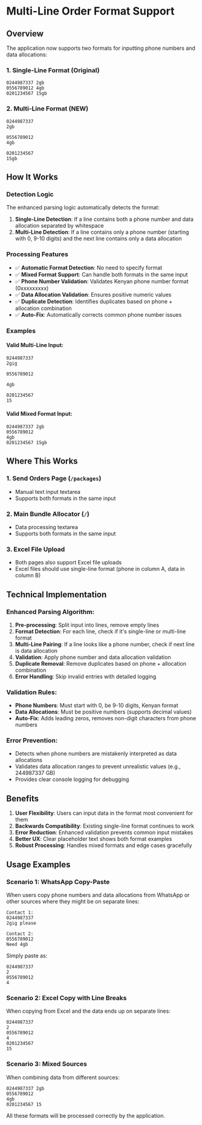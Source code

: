 # Multi-Line Order Format Support

## Overview
The application now supports two formats for inputting phone numbers and data allocations:

### 1. Single-Line Format (Original)
```
0244987337 2gb
0556789012 4gb
0201234567 15gb
```

### 2. Multi-Line Format (NEW)
```
0244987337
2gb

0556789012
4gb

0201234567
15gb
```

## How It Works

### Detection Logic
The enhanced parsing logic automatically detects the format:

1. **Single-Line Detection**: If a line contains both a phone number and data allocation separated by whitespace
2. **Multi-Line Detection**: If a line contains only a phone number (starting with 0, 9-10 digits) and the next line contains only a data allocation

### Processing Features
- ✅ **Automatic Format Detection**: No need to specify format
- ✅ **Mixed Format Support**: Can handle both formats in the same input
- ✅ **Phone Number Validation**: Validates Kenyan phone number format (0xxxxxxxxx)
- ✅ **Data Allocation Validation**: Ensures positive numeric values
- ✅ **Duplicate Detection**: Identifies duplicates based on phone + allocation combination
- ✅ **Auto-Fix**: Automatically corrects common phone number issues

### Examples

#### Valid Multi-Line Input:
```
0244987337
2gig

0556789012

4gb

0201234567
15
```

#### Valid Mixed Format Input:
```
0244987337 2gb
0556789012
4gb
0201234567 15gb
```

## Where This Works

### 1. Send Orders Page (`/packages`)
- Manual text input textarea
- Supports both formats in the same input

### 2. Main Bundle Allocator (`/`)
- Data processing textarea
- Supports both formats in the same input

### 3. Excel File Upload
- Both pages also support Excel file uploads
- Excel files should use single-line format (phone in column A, data in column B)

## Technical Implementation

### Enhanced Parsing Algorithm:
1. **Pre-processing**: Split input into lines, remove empty lines
2. **Format Detection**: For each line, check if it's single-line or multi-line format
3. **Multi-Line Pairing**: If a line looks like a phone number, check if next line is data allocation
4. **Validation**: Apply phone number and data allocation validation
5. **Duplicate Removal**: Remove duplicates based on phone + allocation combination
6. **Error Handling**: Skip invalid entries with detailed logging

### Validation Rules:
- **Phone Numbers**: Must start with 0, be 9-10 digits, Kenyan format
- **Data Allocations**: Must be positive numbers (supports decimal values)
- **Auto-Fix**: Adds leading zeros, removes non-digit characters from phone numbers

### Error Prevention:
- Detects when phone numbers are mistakenly interpreted as data allocations
- Validates data allocation ranges to prevent unrealistic values (e.g., 244987337 GB)
- Provides clear console logging for debugging

## Benefits

1. **User Flexibility**: Users can input data in the format most convenient for them
2. **Backwards Compatibility**: Existing single-line format continues to work
3. **Error Reduction**: Enhanced validation prevents common input mistakes
4. **Better UX**: Clear placeholder text shows both format examples
5. **Robust Processing**: Handles mixed formats and edge cases gracefully

## Usage Examples

### Scenario 1: WhatsApp Copy-Paste
When users copy phone numbers and data allocations from WhatsApp or other sources where they might be on separate lines:

```
Contact 1:
0244987337
2gig please

Contact 2:
0556789012
Need 4gb
```

Simply paste as:
```
0244987337
2
0556789012
4
```

### Scenario 2: Excel Copy with Line Breaks
When copying from Excel and the data ends up on separate lines:
```
0244987337
2
0556789012
4
0201234567
15
```

### Scenario 3: Mixed Sources
When combining data from different sources:
```
0244987337 2gb
0556789012
4gb
0201234567 15
```

All these formats will be processed correctly by the application.